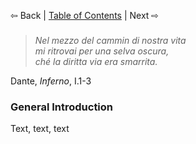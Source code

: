
⇦ Back | [Table of Contents](https://github.com/alexanderboxer/voynich-attack) | Next ⇨
###

> *Nel mezzo del cammin di nostra vita*  
> *mi ritrovai per una selva oscura,*  
> *ché la diritta via era smarrita.*  

Dante, *Inferno*, I.1-3

### General Introduction
Text, text, text